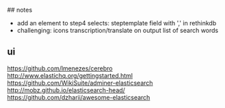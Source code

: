 
## notes

- add an element to step4 selects: steptemplate field with ',' in rethinkdb
- challenging: icons transcription/translate on output list of search words

## ui

https://github.com/lmenezes/cerebro
http://www.elastichq.org/gettingstarted.html
https://github.com/WikiSuite/adminer-elasticsearch
http://mobz.github.io/elasticsearch-head/
https://github.com/dzharii/awesome-elasticsearch
